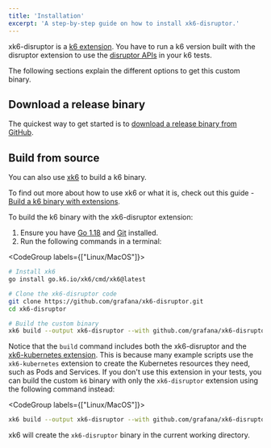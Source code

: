 ```yaml
---
title: 'Installation'
excerpt: 'A step-by-step guide on how to install xk6-disruptor.'
---
```


xk6-disruptor is a [k6 extension](/extensions). You have to run a k6 version built with the disruptor extension to use the [disruptor APIs](/javascript-api/xk6-disruptor/api/) in your k6 tests.

The following sections explain the different options to get this custom binary.

## Download a release binary

The quickest way to get started is to [download a release binary from GitHub](https://github.com/grafana/xk6-disruptor/releases).

## Build from source

You can also use [xk6](https://github.com/grafana/xk6) to build a k6 binary.

To find out more about how to use xk6 or what it is, check out this guide - [Build a k6 binary with extensions](/extensions/guides/build-a-k6-binary-with-extensions/).


To build the k6 binary with the xk6-disruptor extension:
1. Ensure you have [Go 1.18](https://golang.org/doc/install) and [Git](https://git-scm.com/) installed.
2. Run the following commands in a terminal:

<CodeGroup labels={["Linux/MacOS"]}>

```bash
# Install xk6
go install go.k6.io/xk6/cmd/xk6@latest

# Clone the xk6-disruptor code
git clone https://github.com/grafana/xk6-disruptor.git
cd xk6-disruptor

# Build the custom binary 
xk6 build --output xk6-disruptor --with github.com/grafana/xk6-disruptor=. --with github.com/grafana/xk6-kubernetes
```

</CodeGroup>


Notice that the `build` command includes both the xk6-disruptor and the [xk6-kubernetes extension](https://github.com/grafana/xk6-kubernetes).
This is because many example scripts use the `xk6-kubernetes` extension to create the Kubernetes resources they need, such as Pods and Services.
If you don't use this extension in your tests, you can build the custom `k6` binary with only the `xk6-disruptor` extension using the following command instead:


<CodeGroup labels={["Linux/MacOS"]}>

```bash
xk6 build --output xk6-disruptor --with github.com/grafana/xk6-disruptor=.
```

</CodeGroup>

xk6 will create the `xk6-disruptor` binary in the current working directory.
